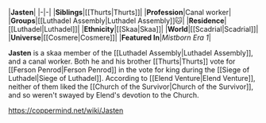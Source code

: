 |**Jasten**|
|-|-|
|**Siblings**|[[Thurts\|Thurts]]|
|**Profession**|Canal worker|
|**Groups**|[[Luthadel Assembly\|Luthadel Assembly]]🐱︎|
|**Residence**|[[Luthadel\|Luthadel]]|
|**Ethnicity**|[[Skaa\|Skaa]]|
|**World**|[[Scadrial\|Scadrial]]|
|**Universe**|[[Cosmere\|Cosmere]]|
|**Featured In**|*Mistborn Era 1*|

**Jasten** is a skaa member of the [[Luthadel Assembly\|Luthadel Assembly]], and a canal worker.
Both he and his brother [[Thurts\|Thurts]] vote for [[Ferson Penrod\|Ferson Penrod]] in the vote for king during the [[Siege of Luthadel\|Siege of Luthadel]]. According to [[Elend Venture\|Elend Venture]], neither of them liked the [[Church of the Survivor\|Church of the Survivor]], and so weren't swayed by Elend's devotion to the Church.



https://coppermind.net/wiki/Jasten